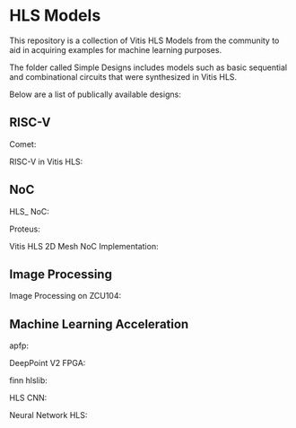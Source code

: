 # HLS Models

This repository is a collection of Vitis HLS Models from the community to aid in acquiring examples for machine learning purposes.

The folder called Simple Designs includes models such as basic sequential and combinational circuits that were synthesized in Vitis HLS.

Below are a list of publically available designs:

## RISC-V
Comet:

RISC-V in Vitis HLS:
## NoC
HLS_ NoC:

Proteus:

Vitis HLS 2D Mesh NoC Implementation:
## Image Processing
Image Processing on ZCU104:

## Machine Learning Acceleration

apfp:

DeepPoint V2 FPGA:

finn hlslib:

HLS CNN:

Neural Network HLS:
